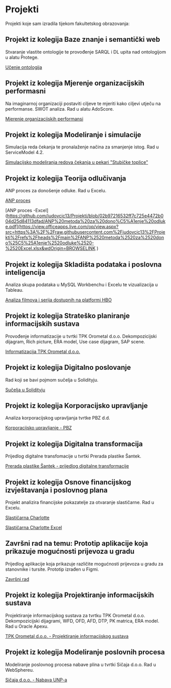 # Projekti
Projekti koje sam izradila tijekom fakultetskog obrazovanja:
## Projekt iz kolegija Baze znanje i semantički web
Stvaranje vlastite ontologije te provođenje SARQL i DL upita nad ontologijom u alatu Protege.

[Učenje ontologija](https://github.com/iudovcic13/Projekti/blob/c224576569a1310e4ebf81eed88fada2fa19913b/U%C4%8Denje%20ontologija.pdf
)

## Projekt iz kolegija Mjerenje organizacijskih performasni
Na imaginarnoj organizaciji postaviti ciljeve te mjeriti kako ciljevi utječu na performanse. SWOT analiza. Rad u alatu AdoScore.

[Mjerenje organizacijskih performansi](https://github.com/iudovcic13/Projekti/blob/6e0c9f9200bb72d5fed9824af4a5c59d25c93365/MIS_Belinic_Kajzogaj_Lovasic_Udovcic.pdf
)

## Projekt iz kolegija Modeliranje i simulacije
Simulacija reda čekanja te pronalaženje načina za smanjenje istog. Rad u ServiceModel 4.2.

[Simulacijsko modeliranja redova čekanja u pekari "Stubičke toplice"](https://github.com/iudovcic13/Projekti/blob/6e0c9f9200bb72d5fed9824af4a5c59d25c93365/MIS_Belinic_Kajzogaj_Lovasic_Udovcic.pdf
)
## Projekt iz kolegija Teorija odlučivanja
ANP proces za donošenje odluke. Rad u Excelu.

[ANP proces](https://github.com/iudovcic13/Projekti/blob/02b97216532ff7c725e4472b004d25d84113dfad/ANP%20metoda%20za%20dono%C5%A1enje%20odluke.pdf)

[ANP proces -Excel](https://github.com/iudovcic13/Projekti/blob/02b97216532ff7c725e4472b004d25d84113dfad/ANP%20metoda%20za%20dono%C5%A1enje%20odluke.pdf](https://view.officeapps.live.com/op/view.aspx?src=https%3A%2F%2Fraw.githubusercontent.com%2Fiudovcic13%2FProjekti%2Frefs%2Fheads%2Fmain%2FANP%2520metoda%2520za%2520dono%25C5%25A1enje%2520odluke%2520-%2520Excel.xlsx&wdOrigin=BROWSELINK
)

## Projekt iz kolegija Skladišta podataka i poslovna inteligencija
Analiza skupa podataka u MySQL Workbenchu i Excelu te vizualizacija u Tableau.

[Analiza filmova i serija dostupnih na platformi HBO](https://github.com/iudovcic13/Projekti/blob/c5f917d183b299258f959eb309f42ebcd92a9a37/Analiza%20podataka%20o%20filmovima%20i%20serijama%20na%20platformi%20HBO.pdf)

## Projekt iz kolegija Strateško planiranje informacijskih sustava
Provođenje informatizacije u tvrtki TPK Orometal d.o.o. Dekompozicijski dijagram, Rich picture, ERA model, Use case dijagram, SAP scene. 

[Informatizacija TPK Orometal d.o.o.](https://github.com/iudovcic13/Projekti/blob/4835803dc739adc5244864c26e70c97715da6280/Koncept%20rje%C5%A1enja%20informatizacije%20u%20TPK%20Orometal.%20d.d.pdf)

## Projekt iz kolegija Digitalno poslovanje
Rad koji se bavi pojmom sučelja u Solidityju. 

[Sučelja u Solidityju](https://github.com/iudovcic13/Projekti/blob/ea23dba31935af7916c64aead152af7cf39f34b8/Su%C4%8Delja%20(Interfaces)%20u%20Solidityju_Iva%20Udov%C4%8Di%C4%87%20(1).pdf)
## Projekt iz kolegija Korporacijsko upravljanje
Analiza korporacijskog upravljanja tvrtke PBZ d.d.

[Korporacijsko upravljanje - PBZ](https://github.com/iudovcic13/Projekti/blob/ea23dba31935af7916c64aead152af7cf39f34b8/Piljek_Radoti%C4%87_Udov%C4%8Di%C4%87_PBZ.pdf
)

## Projekt iz kolegija Digitalna transformacija
Prijedlog digitalne transfomacije u tvrtki Prerada plastike Šantek.

[Prerada plastike Šantek - prijedlog digitalne transformacije](https://github.com/iudovcic13/Projekti/blob/ea23dba31935af7916c64aead152af7cf39f34b8/Prerada_Plastike_Santek_Digitalna%20transformacija.pdf)
## Projekt iz kolegija Osnove financijskog izvještavanja i poslovnog plana
Projekt analizira financijske pokazatelje za otvaranje slastičarne. Rad u Excelu.

[Slastičarna Charlotte](https://github.com/iudovcic13/Projekti/blob/ea23dba31935af7916c64aead152af7cf39f34b8/Slasti%C4%8Darna_Charlotte_-_Piljek_Previ%C5%A1i%C4%87_Udov%C4%8Di%C4%87.pdf)

[Slastičarna Charlotte Excel](https://view.officeapps.live.com/op/view.aspx?src=https%3A%2F%2Fraw.githubusercontent.com%2Fiudovcic13%2FProjekti%2Frefs%2Fheads%2Fmain%2FCharlotte.xlsx&wdOrigin=BROWSELINK)

## Završni rad na temu: Prototip aplikacije koja prikazuje mogućnosti prijevoza u gradu
Prijedlog aplikacije koja prikazuje različite mogućnosti prijevoza u gradu za stanovnike i tursite. Prototip izrađen u Figmi.

[Završni rad](https://github.com/iudovcic13/Projekti/blob/8e89a4c559095092c6755be52454d655026b3d3e/Iva_Udov%C4%8Di%C4%87-Prototip_aplikacije_koja_prikazuje_mogu%C4%87nosti_prijevoza_u_gradu-Zavr%C5%A1ni%20rad.pdf)
## Projekt iz kolegija Projektiranje informacijskih sustava
Projektiranje informacijskog sustava za tvrtku TPK Orometal d.o.o. Dekompozicijski dijagrami, WFD, OFD, AFD, DTP, PK matrica, ERA model. Rad u Oracle Apexu.

[TPK Orometal d.o.o. - Projektiranje informacijskog sustava](https://github.com/iudovcic13/Projekti/blob/9eaac7302b6b69070052b4951f9428f178c5a887/Projektiranje%20informacijskog%20sustava%20za%20TPK%20Orometal.pdf)
## Projekt iz kolegija Modeliranje poslovnih procesa
Modeliranje poslovnog procesa nabave plina u tvrtki Sičaja d.o.o. Rad u WebSphereu. 

[Sičaja d.o.o. - Nabava UNP-a](https://github.com/iudovcic13/Projekti/blob/ea23dba31935af7916c64aead152af7cf39f34b8/Proces%20nabaviti%20UNP%20u%20SI%C4%8CAJA%20doo.pdf
)

 
